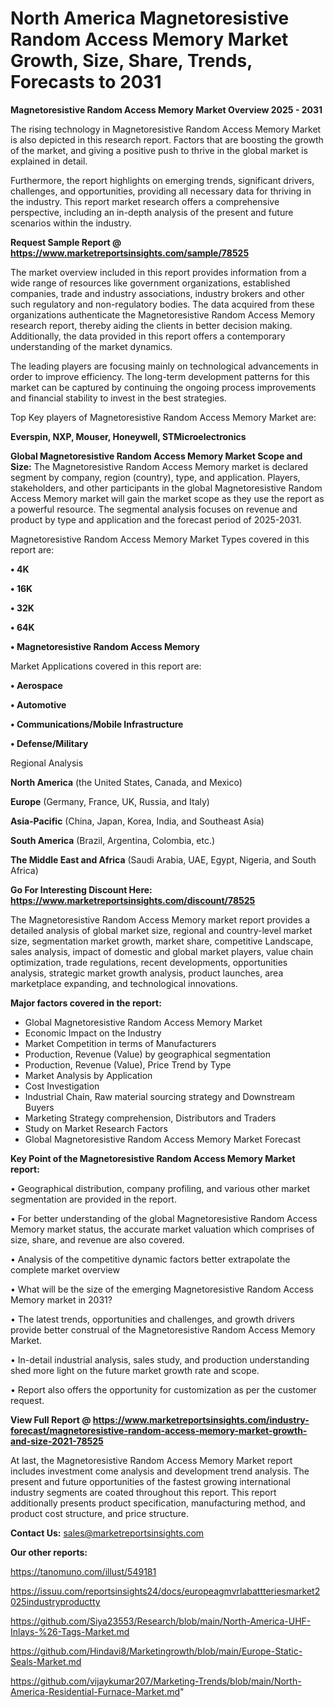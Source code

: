 # North America Magnetoresistive Random Access Memory Market Growth, Size, Share, Trends, Forecasts to 2031

<Strong> Magnetoresistive Random Access Memory Market Overview 2025 - 2031</strong>

The rising technology in Magnetoresistive Random Access Memory Market is also depicted in this research report. Factors that are boosting the growth of the market, and giving a positive push to thrive in the global market is explained in detail.

Furthermore, the report highlights on emerging trends, significant drivers, challenges, and opportunities, providing all necessary data for thriving in the industry. This report market research offers a comprehensive perspective, including an in-depth analysis of the present and future scenarios within the industry.

<strong>Request Sample Report @ <a href=https://www.marketreportsinsights.com/sample/78525>https://www.marketreportsinsights.com/sample/78525</a></strong>

The market overview included in this report provides information from a wide range of resources like government organizations, established companies, trade and industry associations, industry brokers and other such regulatory and non-regulatory bodies. The data acquired from these organizations authenticate the Magnetoresistive Random Access Memory research report, thereby aiding the clients in better decision making. Additionally, the data provided in this report offers a contemporary understanding of the market dynamics.

The leading players are focusing mainly on technological advancements in order to improve efficiency. The long-term development patterns for this market can be captured by continuing the ongoing process improvements and financial stability to invest in the best strategies.

Top Key players of Magnetoresistive Random Access Memory Market are:

<strong>Everspin, NXP, Mouser, Honeywell, STMicroelectronics</strong>

<strong><b>Global Magnetoresistive Random Access Memory Market Scope and Size:</b></strong>
The Magnetoresistive Random Access Memory market is declared segment by company, region (country), type, and application. Players, stakeholders, and other participants in the global Magnetoresistive Random Access Memory market will gain the market scope as they use the report as a powerful resource. The segmental analysis focuses on revenue and product by type and application and the forecast period of 2025-2031.

Magnetoresistive Random Access Memory Market Types covered in this report are:

<strong>• 4K

• 16K

• 32K

• 64K

• Magnetoresistive Random Access Memory</strong>

Market Applications covered in this report are:

<strong>• Aerospace

• Automotive

• Communications/Mobile Infrastructure

• Defense/Military</strong> 

Regional Analysis

<strong>North America</strong> (the United States, Canada, and Mexico)

<strong>Europe</strong> (Germany, France, UK, Russia, and Italy)

<strong>Asia-Pacific</strong> (China, Japan, Korea, India, and Southeast Asia)

<strong>South America</strong> (Brazil, Argentina, Colombia, etc.)

<strong>The Middle East and Africa</strong> (Saudi Arabia, UAE, Egypt, Nigeria, and South Africa)

<strong>Go For Interesting Discount Here: <a href=https://www.marketreportsinsights.com/discount/78525>https://www.marketreportsinsights.com/discount/78525</a></strong>

The Magnetoresistive Random Access Memory market report provides a detailed analysis of global market size, regional and country-level market size, segmentation market growth, market share, competitive Landscape, sales analysis, impact of domestic and global market players, value chain optimization, trade regulations, recent developments, opportunities analysis, strategic market growth analysis, product launches, area marketplace expanding, and technological innovations.

<strong><b>Major factors covered in the report:</b></strong>
<ul>
  <li>Global Magnetoresistive Random Access Memory Market </li>
  <li>Economic Impact on the Industry</li>
  <li>Market Competition in terms of Manufacturers</li>
  <li>Production, Revenue (Value) by geographical segmentation</li>
  <li>Production, Revenue (Value), Price Trend by Type</li>
  <li>Market Analysis by Application</li>
  <li>Cost Investigation</li>
  <li>Industrial Chain, Raw material sourcing strategy and Downstream Buyers</li>
  <li>Marketing Strategy comprehension, Distributors and Traders</li>
  <li>Study on Market Research Factors</li>
  <li>Global Magnetoresistive Random Access Memory Market Forecast</li>
</ul>

<strong><b>Key Point of the Magnetoresistive Random Access Memory Market report:</b></strong>

• Geographical distribution, company profiling, and various other market segmentation are provided in the report.

• For better understanding of the global Magnetoresistive Random Access Memory market status, the accurate market valuation which comprises of size, share, and revenue are also covered.

• Analysis of the competitive dynamic factors better extrapolate the complete market overview

• What will be the size of the emerging Magnetoresistive Random Access Memory market in 2031?

• The latest trends, opportunities and challenges, and growth drivers provide better construal of the Magnetoresistive Random Access Memory Market.

• In-detail industrial analysis, sales study, and production understanding shed more light on the future market growth rate and scope.

• Report also offers the opportunity for customization as per the customer request.

<strong><b>View Full Report @ <a href=https://www.marketreportsinsights.com/industry-forecast/magnetoresistive-random-access-memory-market-growth-and-size-2021-78525>https://www.marketreportsinsights.com/industry-forecast/magnetoresistive-random-access-memory-market-growth-and-size-2021-78525</a></b></strong>


At last, the Magnetoresistive Random Access Memory Market report includes investment come analysis and development trend analysis. The present and future opportunities of the fastest growing international industry segments are coated throughout this report. This report additionally presents product specification, manufacturing method, and product cost structure, and price structure.

<strong>Contact Us:</strong>
sales@marketreportsinsights.com

<strong>Our other reports:</strong>

<a href=https://tanomuno.com/illust/549181>https://tanomuno.com/illust/549181</a>

<a href=https://issuu.com/reportsinsights24/docs/europeagmvrlabattteriesmarket2025industryproductty>https://issuu.com/reportsinsights24/docs/europeagmvrlabattteriesmarket2025industryproductty</a>

<a href=https://github.com/Siya23553/Research/blob/main/North-America-UHF-Inlays-%26-Tags-Market.md>https://github.com/Siya23553/Research/blob/main/North-America-UHF-Inlays-%26-Tags-Market.md</a>

<a href=https://github.com/Hindavi8/Marketingrowth/blob/main/Europe-Static-Seals-Market.md>https://github.com/Hindavi8/Marketingrowth/blob/main/Europe-Static-Seals-Market.md</a>

<a href=https://github.com/vijaykumar207/Marketing-Trends/blob/main/North-America-Residential-Furnace-Market.md>https://github.com/vijaykumar207/Marketing-Trends/blob/main/North-America-Residential-Furnace-Market.md</a>"
